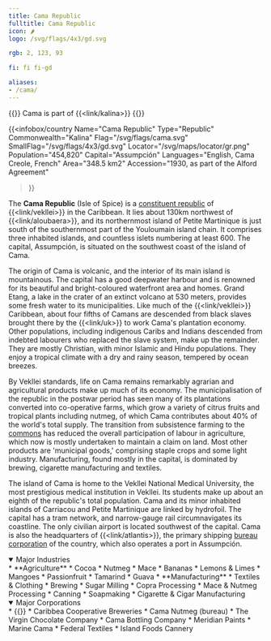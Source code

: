 ```yaml
---
title: Cama Republic
fulltitle: Cama Republic
icon: 🌶️
logo: /svg/flags/4x3/gd.svg

rgb: 2, 123, 93

fi: fi fi-gd

aliases:
- /cama/
---
```

{{<note series>}}
 Cama is part of {{<link/kalina>}}
{{</note>}}

{{<infobox/country
	 Name="Cama Republic"
	 Type="Republic"
	 Commonwealth="Kalina"
	 Flag="/svg/flags/cama.svg"
	 SmallFlag="/svg/flags/4x3/gd.svg"
	 Locator="/svg/maps/locator/gr.png"
	 Population="454,820"
	 Capital="Assumpción"
	 Languages="English, Cama Creole, French"
	 Area="348.5 km2"
	 Accession="1930, as part of the Alford Agreement"
 >}}

The <span class="fi fi-gd"></span> **Cama Republic** (Isle of Spice) is a [constituent republic](/republics/) of {{<link/vekllei>}} in the Caribbean. It lies about 130km northwest of {{<link/aloubaera>}}, and its northernmost island of Petite Martinique is just south of the southernmost part of the Youloumain island chain. It comprises three inhabited islands, and countless islets numbering at least 600. The capital, Assumpción, is situated on the southwest coast of the island of Cama.

The origin of Cama is volcanic, and the interior of its main island is mountainous. The capital has a good deepwater harbour and is renowned for its beautiful and bright-coloured waterfront area and homes. Grand Etang, a lake in the crater of an extinct volcano at 530 meters, provides some fresh water to its municipalities. Like much of the {{<link/vekllei>}} Caribbean, about four fifths of Camans are descended from black slaves brought there by the {{<link/uk>}} to work Cama's plantation economy. Other populations, including indigenous Caribs and Indians descended from indebted labourers who replaced the slave system, make up the remainder. They are mostly Christian, with minor Islamic and Hindu populations. They enjoy a tropical climate with a dry and rainy season, tempered by ocean breezes.

By Vekllei standards, life on Cama remains remarkably agrarian and agricultural products make up much of its economy. The municipalisation of the republic in the postwar period has seen many of its plantations converted into co-operative farms, which grow a variety of citrus fruits and tropical plants including nutmeg, of which Cama contributes about 40% of the world's total supply. The transition from subsistence farming to the [commons](/social-economy/) has reduced the overall participation of labour in agriculture, which now is mostly undertaken to maintain a claim on land. Most other products are 'municipal goods,' comprising staple crops and some light industry. Manufacturing, found mostly in the capital, is dominated by brewing, cigarette manufacturing and textiles.

The island of Cama is home to the Vekllei National Medical University, the most prestigious medical institution in Vekllei. Its students make up about an eighth of the republic's total population. Cama and its minor inhabited islands of Carriacou and Petite Martinique are linked by hydrofoil. The capital has a tram network, and narrow-gauge rail circumnavigates its coastline. The only civilian airport is located southwest of the capital. Cama is also the headquarters of {{<link/atlantis>}}, the primary shipping [bureau corporation](/bureaus/) of the country, which also operates a port in Assumpción.

<details open>
  <summary>Major Industries</summary>
* **Agriculture**
	* Cocoa
	* Nutmeg
	* Mace
	* Bananas
	* Lemons & Limes
	* Mangoes
	* Passionfruit
	* Tamarind
	* Guava
* **Manufacturing**
	* Textiles & Clothing
	* Brewing
	* Sugar Milling
	* Copra Processing
	* Mace & Nutmeg Processing
	* Canning
	* Soapmaking
	* Cigarette & Cigar Manufacturing
</details>

<details open>
  <summary>Major Corporations</summary>
* {{<link/atlantis>}}
* Caribbea Cooperative Breweries
* Cama Nutmeg (bureau)
* The Virgin Chocolate Company
* Cama Bottling Company
* Meridian Paints
* Marine Cama
* Federal Textiles
* Island Foods Cannery
</details>

